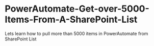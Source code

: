 # PowerAutomate-Get-over-5000-Items-From-A-SharePoint-List
Lets learn how to pull more than 5000 items in PowerAutomate from SharePoint List
